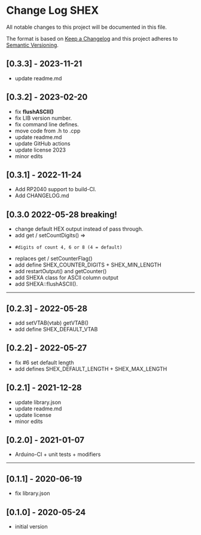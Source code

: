 # Change Log SHEX

All notable changes to this project will be documented in this file.

The format is based on [Keep a Changelog](http://keepachangelog.com/)
and this project adheres to [Semantic Versioning](http://semver.org/).


## [0.3.3] - 2023-11-21
- update readme.md


## [0.3.2] - 2023-02-20
- fix **flushASCII()**
- fix LIB version number.
- fix command line defines.
- move code from .h to .cpp
- update readme.md
- update GitHub actions
- update license 2023
- minor edits

## [0.3.1] - 2022-11-24
- Add RP2040 support to build-CI.
- Add CHANGELOG.md

## [0.3.0   2022-05-28  breaking!
- change default HEX output instead of pass through.
- add get / setCountDigits() =>
-     #digits of count 4, 6 or 8 (4 = default)
- replaces get / setCounterFlag()
- add define SHEX_COUNTER_DIGITS + SHEX_MIN_LENGTH
- add restartOutput() and getCounter()
- add SHEXA class for ASCII column output
- add SHEXA::flushASCII().

----

## [0.2.3] - 2022-05-28
- add setVTAB(vtab) getVTAB()
- add define SHEX_DEFAULT_VTAB

## [0.2.2] - 2022-05-27
- fix #6 set default length
- add defines SHEX_DEFAULT_LENGTH + SHEX_MAX_LENGTH

## [0.2.1] - 2021-12-28
- update library.json
- update readme.md
- update license
- minor edits

## [0.2.0] - 2021-01-07
- Arduino-CI + unit tests + modifiers

----

## [0.1.1] - 2020-06-19
- fix library.json

## [0.1.0] - 2020-05-24
- initial version

